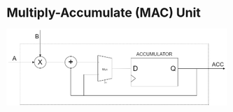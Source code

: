 # Multiply-Accumulate (MAC) Unit

![MAC](https://raw.githubusercontent.com/DeepWok/mase/main/docs/source/imgs/hardware/mac.png)

